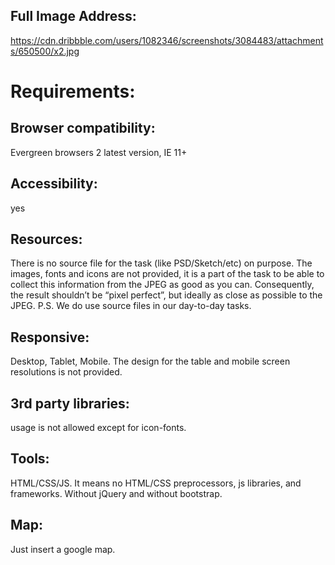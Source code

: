 ## Full Image Address:
https://cdn.dribbble.com/users/1082346/screenshots/3084483/attachments/650500/x2.jpg

# Requirements:

## Browser compatibility:
Evergreen browsers 2 latest version, IE 11+

## Accessibility:
yes

## Resources:
There is no source file for the task (like PSD/Sketch/etc) on purpose. The images, fonts and icons are not provided, it is a part of the task to be able to collect this information from the JPEG as good as you can. Consequently, the result shouldn’t be “pixel perfect”, but ideally as close as possible to the JPEG.
P.S. We do use source files in our day-to-day tasks.

## Responsive:
Desktop, Tablet, Mobile. The design for the table and mobile screen resolutions is not provided.

## 3rd party libraries:
usage is not allowed except for icon-fonts.

## Tools:
HTML/CSS/JS. It means no HTML/CSS preprocessors, js libraries, and frameworks. Without jQuery and without bootstrap.

## Map:
Just insert a google map.
